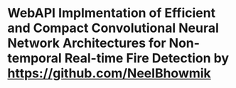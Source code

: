 # WebAPI Implmentation of Efficient and Compact Convolutional Neural Network Architectures for Non-temporal Real-time Fire Detection by https://github.com/NeelBhowmik

